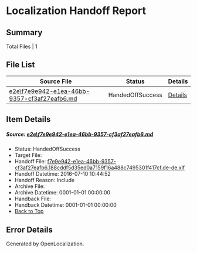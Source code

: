 # <a name='report-top'></a> Localization Handoff Report

## Summary
 Total Files | 1

## File List
 Source File | Status | Details 
 ----------- | ------ | ------- 
 [e2e\f7e9e942-e1ea-46bb-9357-cf3af27eafb6.md](https://github.com/OpenLocalizationTestOrg/oltest/blob/f332b88e154b867faf9f366792493a6b63746647/e2e/f7e9e942-e1ea-46bb-9357-cf3af27eafb6.md) | HandedOffSuccess | [Details](#e28218f5c748eac76177aecbcc65c6f69d77bf9d7)

## Item Details
##### <a name='e28218f5c748eac76177aecbcc65c6f69d77bf9d7'></a> Source: [e2e\f7e9e942-e1ea-46bb-9357-cf3af27eafb6.md](https://github.com/OpenLocalizationTestOrg/oltest/blob/f332b88e154b867faf9f366792493a6b63746647/e2e/f7e9e942-e1ea-46bb-9357-cf3af27eafb6.md)
* Status: HandedOffSuccess
* Target File: 
* Handoff File: [f7e9e942-e1ea-46bb-9357-cf3af27eafb6.188cddf5d35ed0a7159f16a488c7495301f417cf.de-de.xlf](https://github.com/OpenLocalizationTestOrg/olhandoff-e2e/blob/32e55539b1a79388cec708758a4ce8c02cad3470/ol-handoff/OpenLocalizationTestOrg/oltest-dede-fly/ci/ht/f7e9e942-e1ea-46bb-9357-cf3af27eafb6.188cddf5d35ed0a7159f16a488c7495301f417cf.de-de.xlf)
* Handoff Datetime: 2016-07-10 10:44:52
* Handoff Reason: Include
* Archive File: 
* Archive Datetime: 0001-01-01 00:00:00
* Handback File: 
* Handback Datetime: 0001-01-01 00:00:00
* [Back to Top](#report-top)


## Error Details

Generated by OpenLocalization.
